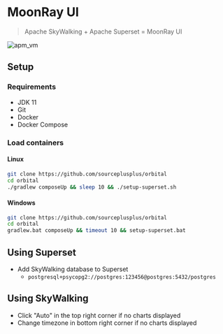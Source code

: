 # MoonRay UI

> Apache SkyWalking + Apache Superset = MoonRay UI

![apm_vm](https://user-images.githubusercontent.com/3278877/118176535-89829180-b3ff-11eb-8708-6f9fd0831524.png)

## Setup

### Requirements
- JDK 11
- Git
- Docker
- Docker Compose

### Load containers
#### Linux
```sh
git clone https://github.com/sourceplusplus/orbital
cd orbital
./gradlew composeUp && sleep 10 && ./setup-superset.sh
```

#### Windows
```sh
git clone https://github.com/sourceplusplus/orbital
cd orbital
gradlew.bat composeUp && timeout 10 && setup-superset.bat
```

## Using Superset
- Add SkyWalking database to Superset
  - `postgresql+psycopg2://postgres:123456@postgres:5432/postgres`

## Using SkyWalking
- Click "Auto" in the top right corner if no charts displayed
- Change timezone in bottom right corner if no charts displayed

